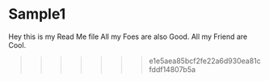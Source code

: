 # Sample1
Hey this is my Read Me file
All my Foes are also Good.
All my Friend are Cool.
>>>>>>> e1e5aea85bcf2fe22a6d930ea81cfddf14807b5a
